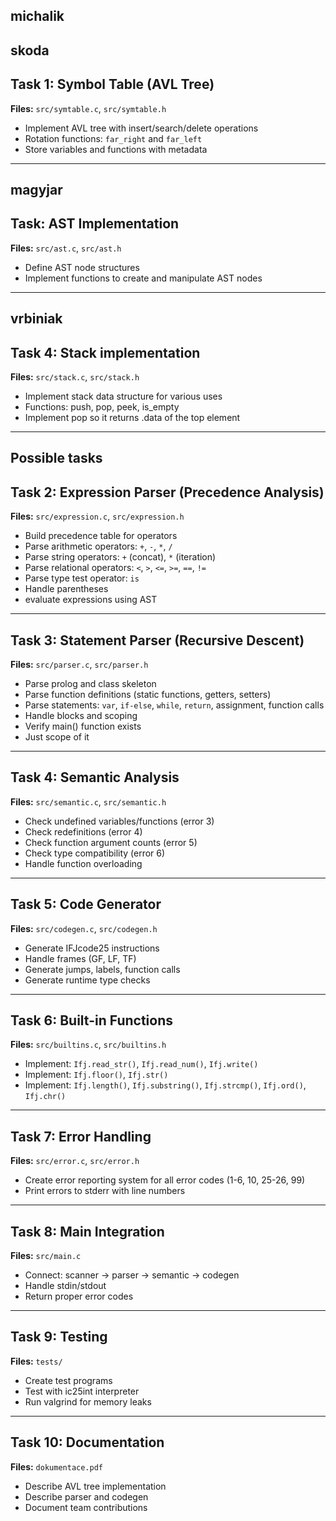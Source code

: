## michalik

## skoda

## Task 1: Symbol Table (AVL Tree)

**Files:** `src/symtable.c`, `src/symtable.h`

- Implement AVL tree with insert/search/delete operations
- Rotation functions: `far_right` and `far_left`
- Store variables and functions with metadata

---

## magyjar

## Task: AST Implementation

**Files:** `src/ast.c`, `src/ast.h`

- Define AST node structures
- Implement functions to create and manipulate AST nodes

---

## vrbiniak

## Task 4: Stack implementation

**Files:** `src/stack.c`, `src/stack.h`

- Implement stack data structure for various uses
- Functions: push, pop, peek, is_empty
- Implement pop so it returns .data of the top element

---

## Possible tasks

## Task 2: Expression Parser (Precedence Analysis)

**Files:** `src/expression.c`, `src/expression.h`

- Build precedence table for operators
- Parse arithmetic operators: `+`, `-`, `*`, `/`
- Parse string operators: `+` (concat), `*` (iteration)
- Parse relational operators: `<`, `>`, `<=`, `>=`, `==`, `!=`
- Parse type test operator: `is`
- Handle parentheses
- evaluate expressions using AST

---

## Task 3: Statement Parser (Recursive Descent)

**Files:** `src/parser.c`, `src/parser.h`

- Parse prolog and class skeleton
- Parse function definitions (static functions, getters, setters)
- Parse statements: `var`, `if-else`, `while`, `return`, assignment, function calls
- Handle blocks and scoping
- Verify main() function exists
- Just scope of it

---

## Task 4: Semantic Analysis

**Files:** `src/semantic.c`, `src/semantic.h`

- Check undefined variables/functions (error 3)
- Check redefinitions (error 4)
- Check function argument counts (error 5)
- Check type compatibility (error 6)
- Handle function overloading

---

## Task 5: Code Generator

**Files:** `src/codegen.c`, `src/codegen.h`

- Generate IFJcode25 instructions
- Handle frames (GF, LF, TF)
- Generate jumps, labels, function calls
- Generate runtime type checks

---

## Task 6: Built-in Functions

**Files:** `src/builtins.c`, `src/builtins.h`

- Implement: `Ifj.read_str()`, `Ifj.read_num()`, `Ifj.write()`
- Implement: `Ifj.floor()`, `Ifj.str()`
- Implement: `Ifj.length()`, `Ifj.substring()`, `Ifj.strcmp()`, `Ifj.ord()`, `Ifj.chr()`

---

## Task 7: Error Handling

**Files:** `src/error.c`, `src/error.h`

- Create error reporting system for all error codes (1-6, 10, 25-26, 99)
- Print errors to stderr with line numbers

---

## Task 8: Main Integration

**Files:** `src/main.c`

- Connect: scanner → parser → semantic → codegen
- Handle stdin/stdout
- Return proper error codes

---

## Task 9: Testing

**Files:** `tests/`

- Create test programs
- Test with ic25int interpreter
- Run valgrind for memory leaks

---

## Task 10: Documentation

**Files:** `dokumentace.pdf`

- Describe AVL tree implementation
- Describe parser and codegen
- Document team contributions
